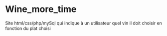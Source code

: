 # Wine_more_time
Site html/css/php/mySql qui indique à un utilisateur quel vin il doit choisir en fonction du plat choisi
